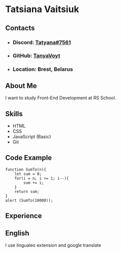 # **Tatsiana Vaitsiuk**
## **Contacts**
- ### **Discord:** [ Tatyana#7561 ](https://discord.com/channels/@me)
- ### **GitHub:** [ TanyaVoyt ](https://github.com/TanyaVoyt)
- ### **Location:** Brest, Belarus
## **About Me**
I want to study Front-End Development at RS School.
## **Skills**
- HTML
- CSS
- JavaScript (Basic)
- Git
## **Code Example**

```
function SumTo(n){
    let sum = 0;
    for(i = n; i >= 1; i--){
        sum += i;
    }
    return sum;
}
alert (SumTo(10000));

```
## **Experience**
## **English**
I use lingualeo extension and google translate